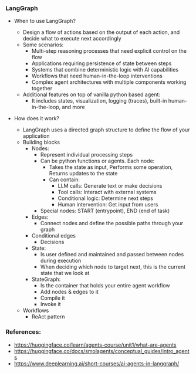 ### LangGraph
- When to use LangGraph?
    - Design a flow of actions based on the output of each action, and decide what to execute next accordingly
    - Some scenarios:
        - Multi-step reasoning processes that need explicit control on the flow
        - Applications requiring persistence of state between steps
        - Systems that combine deterministic logic with AI capabilities
        - Workflows that need human-in-the-loop interventions
        - Complex agent architectures with multiple components working together
    - Additional features on top of vanilla python based agent:
        - It includes states, visualization, logging (traces), built-in human-in-the-loop, and more

- How does it work?
    - LangGraph uses a directed graph structure to define the flow of your application
    - Building blocks
        - Nodes: 
            - Represent individual processing steps
            - Can be python functions or agents. Each node:
                - Takes the state as input, Performs some operation, Returns updates to the state
                - Can contain:
                    - LLM calls: Generate text or make decisions
                    - Tool calls: Interact with external systems
                    - Conditional logic: Determine next steps
                    - Human intervention: Get input from users
            - Special nodes: START (entrypoint), END (end of task)
        - Edges: 
            - Connect nodes and define the possible paths through your graph
        - Conditional edges
            - Decisions
        - State: 
            - Is user defined and maintained and passed between nodes during execution
            - When deciding which node to target next, this is the current state that we look at
        - StateGraph: 
            - Is the container that holds your entire agent workflow  
            - Add nodes & edges to it 
            - Compile it 
            - Invoke it 
    - Workflows
        - ReAct pattern  

### References:
- https://huggingface.co/learn/agents-course/unit1/what-are-agents
- https://huggingface.co/docs/smolagents/conceptual_guides/intro_agents
- https://www.deeplearning.ai/short-courses/ai-agents-in-langgraph/  